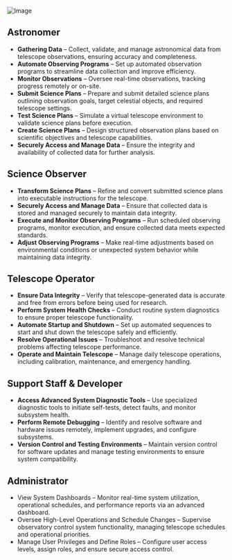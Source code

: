 ![Image](https://drive.google.com/uc?id=1xCDdy3wCSQ_AXodylO_PVEPJSlEVrlub)


## Astronomer
- **Gathering Data** – Collect, validate, and manage astronomical data from telescope observations, ensuring accuracy and completeness.
- **Automate Observing Programs** – Set up automated observation programs to streamline data collection and improve efficiency.
- **Monitor Observations** – Oversee real-time observations, tracking progress remotely or on-site.
- **Submit Science Plans** – Prepare and submit detailed science plans outlining observation goals, target celestial objects, and required telescope settings.
- **Test Science Plans** – Simulate a virtual telescope environment to validate science plans before execution.
- **Create Science Plans** – Design structured observation plans based on scientific objectives and telescope capabilities.
- **Securely Access and Manage Data** – Ensure the integrity and availability of collected data for further analysis.

## Science Observer
- **Transform Science Plans** – Refine and convert submitted science plans into executable instructions for the telescope.
- **Securely Access and Manage Data** – Ensure that collected data is stored and managed securely to maintain data integrity.
- **Execute and Monitor Observing Programs** – Run scheduled observing programs, monitor execution, and ensure collected data meets expected standards.
- **Adjust Observing Programs** – Make real-time adjustments based on environmental conditions or unexpected system behavior while maintaining data integrity.

## Telescope Operator
- **Ensure Data Integrity** – Verify that telescope-generated data is accurate and free from errors before being used for research.
- **Perform System Health Checks** – Conduct routine system diagnostics to ensure proper telescope functionality.
- **Automate Startup and Shutdown** – Set up automated sequences to start and shut down the telescope safely and efficiently.
- **Resolve Operational Issues** – Troubleshoot and resolve technical problems affecting telescope performance.
- **Operate and Maintain Telescope** – Manage daily telescope operations, including calibration, maintenance, and emergency handling.

## Support Staff & Developer
- **Access Advanced System Diagnostic Tools** – Use specialized diagnostic tools to initiate self-tests, detect faults, and monitor subsystem health.
- **Perform Remote Debugging** – Identify and resolve software and hardware issues remotely, implement upgrades, and configure subsystems.
- **Version Control and Testing Environments** – Maintain version control for software updates and manage testing environments to ensure system compatibility.

## Administrator
- View System Dashboards – Monitor real-time system utilization, operational schedules, and performance reports via an advanced dashboard.
- Oversee High-Level Operations and Schedule Changes – Supervise observatory control system functionality, managing telescope schedules and operational priorities.
- Manage User Privileges and Define Roles – Configure user access levels, assign roles, and ensure secure access control.

